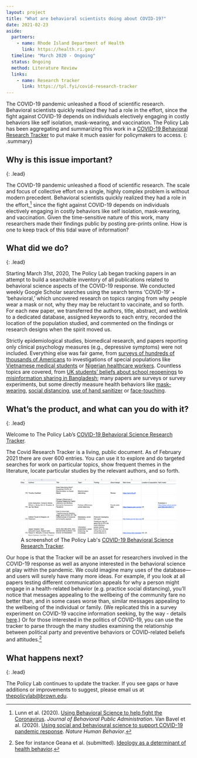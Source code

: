```yaml
---
layout: project
title: "What are behavioral scientists doing about COVID-19?"
date: 2021-02-23
aside:
  partners:
    - name: Rhode Island Department of Health
      link: https://health.ri.gov/
  timeline: "March 2020 - Ongoing"
  status: Ongoing
  method: Literature Review
  links:
    - name: Research tracker
      link: https://tpl.fyi/covid-research-tracker
---
```


The COVID-19 pandemic unleashed a flood of scientific research. Behavioral scientists quickly realized they had a role in the effort, since the fight against COVID-19 depends on individuals electively engaging in costly behaviors like self isolation, mask-wearing, and vaccination. The Policy Lab has been aggregating and summarizing this work in a [COVID-19 Behavioral Research Tracker](https://tpl.fyi/covid-research-tracker) to put make it much easier for policymakers to access.
{: .summary}

## Why is this issue important?
{: .lead}

The COVID-19 pandemic unleashed a flood of scientific research. The scale and focus of collective effort on a single, highly complex problem is without modern precedent. Behavioral scientists quickly realized they had a role in the effort,[^1] since the fight against COVID-19 depends on individuals electively engaging in costly behaviors like self isolation, mask-wearing, and vaccination. Given the time-sensitive nature of this work, many researchers made their findings public by posting pre-prints online. How is one to keep track of this tidal wave of information?

## What did we do?
{: .lead}

Starting March 31st, 2020, The Policy Lab began tracking papers in an attempt to build a searchable inventory of all publications related to behavioral science aspects of the COVID-19 response. We  conducted weekly Google Scholar searches using the search terms ‘COVID-19’ + ‘behavioral,’ which uncovered research on topics ranging from why people wear a mask or not, why they may be reluctant to vaccinate, and so forth. For each new paper, we transferred the authors, title, abstract, and weblink to a dedicated database, assigned keywords to each entry, recorded the location of the population studied, and commented on the findings or research designs when the spirit moved us.

Strictly epidemiological studies, biomedical research, and papers reporting only clinical psychology measures (e.g., depressive symptoms) were not included. Everything else was fair game, from [surveys of hundreds of thousands of Americans](https://advances.sciencemag.org/content/7/2/eabd7204) to investigations of special populations like [Vietnamese medical students](https://www.mdpi.com/1660-4601/17/11/4164) or [Nigerian healthcare workers](https://www.researchgate.net/profile/Ogolodom_Mp/publication/342452304_Knowledge_Attitudes_and_Fears_of_HealthCare_Workers_towards_the_Corona_Virus_Disease_COVID-19_Pandemic_in_South-South_Nigeria/links/5ef4f1804585155050726f5b/Knowledge-Attitudes-and-Fears-of-HealthCare-Workers-towards-the-Corona-Virus-Disease-COVID-19-Pandemic-in-South-South-Nigeria.pdf). Countless topics are covered, from [UK students’ beliefs about school reopenings](https://osf.io/preprints/socarxiv/mdjsn/) to [misinformation sharing in Bangladesh](https://arxiv.org/abs/2004.09600); many papers are surveys or survey experiments, but some directly measure health behaviors like [mask-wearing](https://www.medrxiv.org/content/10.1101/2020.07.13.20152736v3), [social distancing](https://osf.io/mjg2f), [use of hand sanitizer](https://www.researchgate.net/profile/Hilde_Mobekk/publication/345629030_BSP-Journal_Special-Online-Covid_Mobekk-Stokke/links/5fa95b6292851cc286a0847e/BSP-Journal-Special-Online-Covid-Mobekk-Stokke.pdf) or [face-touching](https://www.sciencedirect.com/science/article/pii/S0196655320307744?casa_token=2yGKP56eGrMAAAAA:Bss6aUZPq0JrbRoLt42wS5WZneChNGr7aFzKZJkpED1ljRA66QnYj0PKy8szcW9mdsWf0RcLbQ).


## What’s the product, and what can you do with it?
{: .lead}

Welcome to The Policy Lab’s [COVID-19 Behavioral Science Research Tracker](http://tpl.fyi/covid-research-tracker).

The Covid Research Tracker is a living, public document. As of February 2021 there are over 600 entries. You can use it to explore and do targeted searches for work on particular topics, show frequent themes in the literature, locate particular studies by the relevant authors, and so forth.

<figure>
  <img class="img--rwd" src="/assets/img/projects/2021-02-23-covid-heavioral-tracker.png" alt="Screenshot of the COVID-19 Behavioral Science Research Tracker">
  <figcaption>A screenshot of The Policy Lab's <a href="https://docs.google.com/spreadsheets/d/1Byeq4H2e2bEnYrFjRAYZKT3ml8wGO3jXu2zoOTYezUc/edit?pli=1#gid=0">COVID-19 Behavioral Science Research Tracker</a>.</figcaption>
</figure>

Our hope is that the Tracker will be an asset for researchers involved in the COVID-19 response as well as anyone interested in the behavioral science at play within the pandemic. We could imagine many uses of the database—and users will surely have many more ideas. For example, if you look at all papers testing different communication appeals for why a person might engage in a health-related behavior (e.g. practice social distancing), you’ll notice that messages appealing to the wellbeing of the community fare no better than, and in some cases worse than, similar messages appealing to the wellbeing of the individual or family. (We replicated this in a survey experiment on COVID-19 vaccine information seeking, by the way - details [here](https://osf.io/ydpnu/).) Or for those interested in the politics of COVID-19, you can use the tracker to parse through the many studies examining the relationship between political party and preventive behaviors or COVID-related beliefs and attitudes.[^2]

## What happens next?
{: .lead}

The Policy Lab continues to update the tracker. If you see gaps or have additions or improvements to suggest, please email us at [thepolicylab@brown.edu](mailto:thepolicylab@brown.edu).

[^1]: Lunn et al. (2020). [Using Behavioral Science to help fight the Coronavirus](http://www.journal-bpa.org/index.php/jbpa/article/view/147). _Journal of Behavioral Public Administration_. Van Bavel et al. (2020). [Using social and behavioural science to support COVID-19 pandemic response](https://www.nature.com/articles/s41562-020-0884-z.). _Nature Human Behavior_.

[^2]: See for instance Geana et al. (submitted). [Ideology as a determinant of health behavior](https://osf.io/87qcn).
